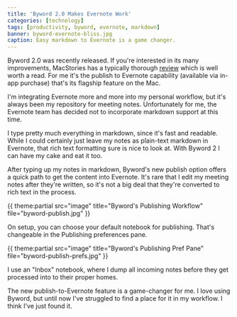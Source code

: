 ```yaml
---
title: 'Byword 2.0 Makes Evernote Work'
categories: [technology]
tags: [productivity, byword, evernote, markdown]
banner: byword-evernote-bliss.jpg
caption: Easy markdown to Evernote is a game changer.
---
```


Byword 2.0 was recently released. If you're interested in its many improvements, MacStories has a typically thorough [review](http://www.macstories.net/reviews/byword-2-0-gets-publishing-services-improved-sync-and-more/) which is well worth a read. For me it's the publish to Evernote capability (available via in-app purchase) that's its flagship feature on the Mac.

I'm integrating Evernote more and more into my personal workflow, but it's always been my repository for meeting notes. Unfortunately for me, the Evernote team has decided not to incorporate markdown support at this time. 

I type pretty much everything in markdown, since it's fast and readable. While I could certainly just leave my notes as plain-text markdown in Evernote, that rich text formatting sure is nice to look at. With Byword 2 I can have my cake and eat it too. 

After typing up my notes in markdown, Byword's new publish option offers a quick path to get the content into Evernote. It's rare that I edit my meeting notes after they're written, so it's not a big deal that they're converted to rich text in the process.

{{ theme:partial src="image" title="Byword's Publishing Workflow" file="byword-publish.jpg" }}

On setup, you can choose your default notebook for publishing. That's changeable in the Publishing preferences pane. 

{{ theme:partial src="image" title="Byword's Publishing Pref Pane" file="byword-publish-prefs.jpg" }}

I use an "Inbox" notebook, where I dump all incoming notes before they get processed into to their proper homes.

The new publish-to-Evernote feature is a game-changer for me. I love using Byword, but until now I've struggled to find a place for it in my workflow. I think I've just found it.

